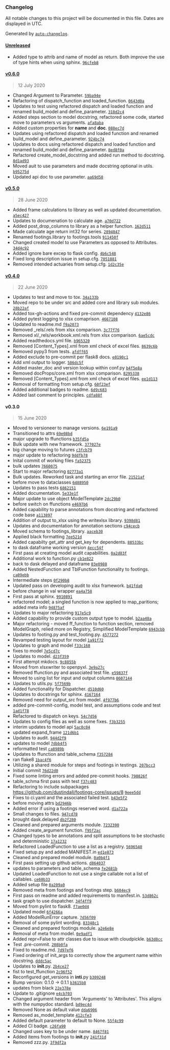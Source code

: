 ### Changelog

All notable changes to this project will be documented in this file. Dates are displayed in UTC.

Generated by [`auto-changelog`](https://github.com/CookPete/auto-changelog).

#### [Unreleased](https://github.com/dustindall/footings/compare/v0.6.0...HEAD)

- Added type to attrib and name of model as return. Both improve the use of type hints when using sphinx. [`96cfeb8`](https://github.com/dustindall/footings/commit/96cfeb8a6062f9c92936ed86609a7dbfe8b5a35f)

#### [v0.6.0](https://github.com/dustindall/footings/compare/v0.5.0...v0.6.0)

> 12 July 2020

- Changed Argument to Parameter. [`59ba94e`](https://github.com/dustindall/footings/commit/59ba94e472848c681d36e5d48aa3d59c32d75689)
- Refactoring of dispatch_function and loaded_function. [`0643d0a`](https://github.com/dustindall/footings/commit/0643d0a40b3e1354eab2ba9a050bb8f3d57e1021)
- Updates to test using refactored dispatch and loaded function and renamed build_model and define_parameter. [`318d2c4`](https://github.com/dustindall/footings/commit/318d2c43ca2a7cd7b2add34e37f13e4c09634db0)
- Added steps section to model docstring, refactored some code, started move to parameters vs arguments. [`afa8aba`](https://github.com/dustindall/footings/commit/afa8abad160ac28617bb3997795180cb4d014383)
- Added custom properties for  __name__ and __doc__. [`088ec7d`](https://github.com/dustindall/footings/commit/088ec7dcd67397144e529c9339ee8cefb58a6eff)
- Updates using refactored dispatch and loaded function and renamed build_model and define_parameter. [`924bc74`](https://github.com/dustindall/footings/commit/924bc749e5806de72ae06cba1b57529a5788eacc)
- Updates to docs using refactored dispatch and loaded function and renamed build_model and define_parameter. [`8ed8f0a`](https://github.com/dustindall/footings/commit/8ed8f0a7778b169422392b504b6d77cb6ec1fd17)
- Refactored create_model_docstring and added run method to docstring. [`8d1ad93`](https://github.com/dustindall/footings/commit/8d1ad93833b921ad15447f79e4f6775680fa41fd)
- Moved auit to use parameters and made docstring optional in utils. [`b95275d`](https://github.com/dustindall/footings/commit/b95275d7b9c8b79feda172c7d90ba5b84003b461)
- Updated api doc to use parameter. [`aa69d58`](https://github.com/dustindall/footings/commit/aa69d584e68e6969832fa5b70219a04d4605f21e)

#### [v0.5.0](https://github.com/dustindall/footings/compare/v0.4.0...v0.5.0)

> 28 June 2020

- Added frame calculations to library as well as updated documentation. [`a5ec427`](https://github.com/dustindall/footings/commit/a5ec4279b9cd71bfd593c47bcac7e56bb41ac50f)
- Updates to documenation to calculate age. [`a70d722`](https://github.com/dustindall/footings/commit/a70d7222095eabc9258b814d73db110033dca3ac)
- Added post_drop_columns to library as a helper function. [`162d511`](https://github.com/dustindall/footings/commit/162d5118d96d24cc15aecda0f9732babae7ba9ca)
- Made calculate age return int32 for series. [`2894047`](https://github.com/dustindall/footings/commit/2894047a0a72140263356b081610a5713fce4a93)
- Renamed footings.library to footings.tools [`911450f`](https://github.com/dustindall/footings/commit/911450f7e37c0e92ee38a6a5a571c7207d2b0c93)
- Changed created model to use Parameters as opposed to Attributes. [`34d4c92`](https://github.com/dustindall/footings/commit/34d4c92472d09ac0d819e8654925878972b6b6e9)
- Added ignore bare excep to flask config. [`4b6c548`](https://github.com/dustindall/footings/commit/4b6c5488189c73a229f1ad26ee1b7695ca449e54)
- Fixed long description issue in setup.cfg. [`7051881`](https://github.com/dustindall/footings/commit/705188116f4963a3e12b40ac56bd688cb151d6b9)
- Removed intended actuaries from setup.cfg. [`1d2c35e`](https://github.com/dustindall/footings/commit/1d2c35eea4e03e44203e7efe0f36e9ccb07d869b)

#### [v0.4.0](https://github.com/dustindall/footings/compare/v0.3.0...v0.4.0)

> 22 June 2020

- Updates to test and move to tox. [`34a133b`](https://github.com/dustindall/footings/commit/34a133bed012e5d5a6babd8534187aa0bfe62da2)
- Moved repo to be under src and added core and library sub modules. [`28b22af`](https://github.com/dustindall/footings/commit/28b22af7da04af67201390f92893e4608a6255da)
- Added tox-gh-actions and fixed pre-commit dependency [`4132e86`](https://github.com/dustindall/footings/commit/4132e86fd4488e014210fb40a3879d0ac3d87022)
- Added pytest logging to xlsx comaprison. [`4667108`](https://github.com/dustindall/footings/commit/4667108ff371d85eda92d98621a6d52e00038dde)
- Updated to readme.md [`f9a2073`](https://github.com/dustindall/footings/commit/f9a207329a92141c5babe58975c1b3c26a988b30)
- Removed _rels/.rels from xlsx comparison. [`3c77f76`](https://github.com/dustindall/footings/commit/3c77f769c9d6cc486b0227fe8da1cabb380bd2cf)
- Removed xl/_rels/workbook.xml.rels from xlsx comparison. [`6ae5cdc`](https://github.com/dustindall/footings/commit/6ae5cdcc30545859c9e7844f86b223b654305338)
- Added readthedocs.yml file. [`b965320`](https://github.com/dustindall/footings/commit/b965320d515541d182f4ca84acb2a5dfcf8f62ce)
- Removed [Content_Types].xml from xml check of excel files. [`8639c6b`](https://github.com/dustindall/footings/commit/8639c6b7361d290e5b28d608a6577fae4e541e89)
- Removed pypy3 from tests. [`afdff65`](https://github.com/dustindall/footings/commit/afdff65692a60cc11305a00b63f9741b4284e7f1)
- Added exclude to pre-commit per flask8 docs. [`e0190c1`](https://github.com/dustindall/footings/commit/e0190c1a4d387b20a6fe5c808213d23f6f4a10dd)
- Add xml output to logger. [`586dc5f`](https://github.com/dustindall/footings/commit/586dc5f9e4ae3d12fec5c57f049cb34de59bb078)
- Added master_doc and version lookup within conf.py [`b4f5e8a`](https://github.com/dustindall/footings/commit/b4f5e8a98e69f54bacdae29a678123bd696165e8)
- Removed docProps/core.xml from xlsx comparison. [`8295338`](https://github.com/dustindall/footings/commit/82953386c7d775d71134cdc53121dc7428e06c19)
- Removed [Content_Types].xml from xml check of excel files. [`ee1d113`](https://github.com/dustindall/footings/commit/ee1d113f3c7a59ddb916b4d89dcd6dc2ce08dca8)
- Removal of formatting from setup.cfg. [`60f23ef`](https://github.com/dustindall/footings/commit/60f23ef24e69cec4c11f63cfb1540516f1b6080f)
- Added additional badges to readme. [`6d9c683`](https://github.com/dustindall/footings/commit/6d9c683ea4e688c8944d8ac9c7d02b82865df2e7)
- Added last comment to principles. [`cdfa88f`](https://github.com/dustindall/footings/commit/cdfa88f5822fcb2d60cfccd9e27df93df1f1d1bf)

#### v0.3.0

> 15 June 2020

- Moved to versioneer to manage versions. [`6e191a9`](https://github.com/dustindall/footings/commit/6e191a9fb2ef270d8947396f5bf2fe9b15439442)
- Transitioned to attrs [`69e08bd`](https://github.com/dustindall/footings/commit/69e08bd77c55397b0accdd7f0346bbc4ef0f7722)
- major upgrade to ffunctions [`b35fd5a`](https://github.com/dustindall/footings/commit/b35fd5a8bf73a9a28d3279b16ad98bc3de19d541)
- Bulk update with  new framework. [`377027e`](https://github.com/dustindall/footings/commit/377027e0c8dd281791290ae62dff0511e8350c5c)
- big change moving to futures [`c3fcb79`](https://github.com/dustindall/footings/commit/c3fcb79da86bede9b5f2e8dbf02f36e5ba5846de)
- major update to refactoring [`9ddfb78`](https://github.com/dustindall/footings/commit/9ddfb787e1fa65feffb5c9b4bbdf0c29829ed205)
- Inital commit of working files [`fa52375`](https://github.com/dustindall/footings/commit/fa52375c8484715148df1f2b485ba6b9e7d64be2)
- bulk updates [`7660075`](https://github.com/dustindall/footings/commit/7660075f4734c848f005fb59ba437c8e6fa855c9)
- Start to major refactoring [`02773a1`](https://github.com/dustindall/footings/commit/02773a147037d291ee71e403b2a7552a11ad62a0)
- Bulk updates. Reworked task and starting an error file. [`21521af`](https://github.com/dustindall/footings/commit/21521af5fd3da549daf3c024f55c568d15519d71)
- before move to dataclasses [`6488950`](https://github.com/dustindall/footings/commit/64889502a062b82b7292a9371fe23052845318da)
- Updates to pass tests [`6862151`](https://github.com/dustindall/footings/commit/68621510314833ad594e873845f49119552d33f2)
- Added documentation. [`5e33e1f`](https://github.com/dustindall/footings/commit/5e33e1f16987bd8f8e30e3abbc515cc9d6ef50c6)
- Major update to use object ModelTemplate [`2dc29b0`](https://github.com/dustindall/footings/commit/2dc29b094e96598a182f357f5909f0f597c88f9c)
- before switch on ffunctions [`e4697b6`](https://github.com/dustindall/footings/commit/e4697b6be82ff3c0beb3606888c07dbc62238093)
- Added capability to parse annotations from docstring and refactored code base [`a113897`](https://github.com/dustindall/footings/commit/a113897c5d57c6f6135b7e7bd6715ba50a00f3e8)
- Addition of output to_xlsx using the writexlsx library. [`9398d81`](https://github.com/dustindall/footings/commit/9398d817fdc61616dcd9d6cad05cca367055c3c5)
- Updates and documentation for annotation sections [`c94cecb`](https://github.com/dustindall/footings/commit/c94cecb90e163f709d56c257cad36f1590489b5c)
- Moved schema to footings_library. [`aaceb30`](https://github.com/dustindall/footings/commit/aaceb302dae02461a4cc7ef8ae6a64236550b628)
- Applied black formatting [`7ee521d`](https://github.com/dustindall/footings/commit/7ee521dc907cfb9d29dead8e5e66b74cdbe4ceee)
- Added capabilty get_attr and get_key for dependents. [`88533bc`](https://github.com/dustindall/footings/commit/88533bcfc6ddb891b480ab6b161715e19ec98315)
- to dask dataframe working version [`4ecc54f`](https://github.com/dustindall/footings/commit/4ecc54fe61556d255af6ec4406bbabd0e55a34d9)
- First pass at creating model audit capabilities. [`0a2d83f`](https://github.com/dustindall/footings/commit/0a2d83ffad40653c448758602c5d361c213951be)
- Additional work to function.py [`cb1e822`](https://github.com/dustindall/footings/commit/cb1e8220579a089c52b1739c36560e20b1e401b8)
- back to dask delayed and dataframe [`03e0988`](https://github.com/dustindall/footings/commit/03e098823c3179d95df81361bf42b6c51c3645ba)
- Added NestedFunction and TblFunction functionality to footings. [`ca09ebb`](https://github.com/dustindall/footings/commit/ca09ebb0554d3c20f41b992230799a52c42ce051)
- Intermediate steps [`0f290b8`](https://github.com/dustindall/footings/commit/0f290b87fe53dd2d863a6be1a7ec0f2b9b0c0130)
- Updated pass on developing audit to xlsx framework. [`b41fda0`](https://github.com/dustindall/footings/commit/b41fda004aba7dd14675e1650e295c8fa7501764)
- before change in val wrapper [`ea4a758`](https://github.com/dustindall/footings/commit/ea4a7585c3f69af1f869a72712bc4fea36137774)
- First pass at sphinx. [`9910891`](https://github.com/dustindall/footings/commit/991089117c605bd4e0a20e6b76d3115afad474fc)
- refactored model; a singled function is now applied to map_paritions; added meta info [`94875af`](https://github.com/dustindall/footings/commit/94875af0ef770dea864615eeb875f918c203ad99)
- Updates to major refactoring [`917e5c9`](https://github.com/dustindall/footings/commit/917e5c9faf9105f4555cc99018796b9af783f5a1)
- Added capability to provide custom output type to model. [`b2aa48a`](https://github.com/dustindall/footings/commit/b2aa48a18cc0fe23752dfc2f6d8c2ba68d325981)
- Major refactoring - moved ff_function to function section, removed ModelGraph, relied more on Registry, Simplified ModelTemplate [`6943cbb`](https://github.com/dustindall/footings/commit/6943cbba0247532f4651ea87236938dfc095132e)
- Updates to footing.py and test_footing.py. [`4577272`](https://github.com/dustindall/footings/commit/45772725703ac25d40afc7c63ee7c93013d5293e)
- Revamped testing layout for model [`1a91f72`](https://github.com/dustindall/footings/commit/1a91f72823452a8c3f3c9a3525ff6194b172acef)
- Updates to graph and model [`f33c168`](https://github.com/dustindall/footings/commit/f33c168bfd4e0d7e8fef9b3e9459f99c005668a5)
- fixes to model [`7e5cd7c`](https://github.com/dustindall/footings/commit/7e5cd7cb9c0f25b9f5f92cddfe26d9f111ad36b2)
- Updates to model. [`d23f359`](https://github.com/dustindall/footings/commit/d23f3594d5a73ee40d9effdc687d76144bea2c7b)
- First attempt mkdocs. [`9c8855b`](https://github.com/dustindall/footings/commit/9c8855b6d12e0c3ae7eb142e48e095ce324cd574)
- Moved from xlsxwriter to openpyxl. [`3e9a27c`](https://github.com/dustindall/footings/commit/3e9a27cbe03cd597f0c9ad61a89c1e78d676f41d)
- Removed ffunction.py and associated test file. [`e59837f`](https://github.com/dustindall/footings/commit/e59837f2054c21739bfceb094e28ca98516d90ab)
- Moved to using list for input and output columns [`0607144`](https://github.com/dustindall/footings/commit/060714468fa82143a1c4bdd27a11552382b8ef66)
- Updates to utils.py. [`5f7569b`](https://github.com/dustindall/footings/commit/5f7569b406442a1ec5194494e7568143f98fe9cb)
- Added functionality for Dispatcher. [`d510d60`](https://github.com/dustindall/footings/commit/d510d6079ea6ce0f5a757be0659c172d80f6adfe)
- Updates to docstrings for sphinx. [`4167164`](https://github.com/dustindall/footings/commit/4167164f99272f385e80409a09425deddbb314b9)
- Removed need for output_src from model. [`4f977b6`](https://github.com/dustindall/footings/commit/4f977b65a9d0d498ce41a13b44b0712b9de69b46)
- added pre-commit-config, model test, and assumptions code and test [`1ad1f78`](https://github.com/dustindall/footings/commit/1ad1f7847e1368f6418e419e583d488c22a183e3)
- Refactored to dispatch on keys. [`54c7d56`](https://github.com/dustindall/footings/commit/54c7d56bdaf0d423bba71e0b709aedb4299fa332)
- Updates to config files as well as some fixes. [`f3b3255`](https://github.com/dustindall/footings/commit/f3b3255af86d19818f64848e70c1fc1c8b0ec459)
- interim updates to model api [`5ac0c04`](https://github.com/dustindall/footings/commit/5ac0c04b89a56efd0d98344fc898be2d6efa3f8d)
- updated expand_frame [`121d6b1`](https://github.com/dustindall/footings/commit/121d6b156dd154cdef750269b2f3d1dfa528429f)
- Updates to audit. [`944d2f9`](https://github.com/dustindall/footings/commit/944d2f91ee8aeb5dee2d556b9896fae2eca17b9e)
- updates to model [`7dbb4f5`](https://github.com/dustindall/footings/commit/7dbb4f52ea3d03df5e03ca1add3a006721824a23)
- reformatted test [`ca8989b`](https://github.com/dustindall/footings/commit/ca8989b93100616b402c4016275911b68a1845ac)
- Updates to ffunction and table_schema [`f357284`](https://github.com/dustindall/footings/commit/f3572843bd25b756debac8b9e4726cae1b79639c)
- ran flake8 [`1bac4f6`](https://github.com/dustindall/footings/commit/1bac4f6b533e2ecbc5c6f53eea3c731634afb5c1)
- Utilizing a shared module for steps and footings in testings. [`207bcc3`](https://github.com/dustindall/footings/commit/207bcc3bff3a38b1602cad23e17041357ef78ed6)
- Initial commit [`76d22d0`](https://github.com/dustindall/footings/commit/76d22d019c8ed3a493b9dd10e1eb2c18d5cdeb66)
- Fixed some linting errors and added pre-commit hooks. [`798826f`](https://github.com/dustindall/footings/commit/798826f634fc744aac3fcf92d30e94a783d535b4)
- table_schma first pass with test [`f37c483`](https://github.com/dustindall/footings/commit/f37c4830dcd0534aecf72d25e4ddac8e4f9faf68)
- Refactoring to include subpackages https://github.com/dustindall/footings-core/issues/8 [`9eee5dd`](https://github.com/dustindall/footings/commit/9eee5ddaa4e063405840255567cf2c2058ece855)
- Fixes to ci.yaml and the associated failed test. [`b43e5f2`](https://github.com/dustindall/footings/commit/b43e5f2393ba7b9a482b746d69eddc2f4276b0d5)
- before moving attrs [`bd2946b`](https://github.com/dustindall/footings/commit/bd2946b37fab24f02bdd188f287ece4d57548592)
- Added error if using a footings reserved word. [`d1a722a`](https://github.com/dustindall/footings/commit/d1a722a75c0063d70dbb426e9b33b3157b4d1039)
- Small changes to files. [`947cd78`](https://github.com/dustindall/footings/commit/947cd784fadd09b10cd3f20c13eb587c386fa014)
- brought dask.delayed [`db2f280`](https://github.com/dustindall/footings/commit/db2f28074517daa5cec00d08d61c5dfaf1a8811b)
- Cleaned and prepared arguments module. [`7232390`](https://github.com/dustindall/footings/commit/7232390e4a1b7f9d84179171f26794306d63b52e)
- Added create_argument function. [`f95f2ac`](https://github.com/dustindall/footings/commit/f95f2aca3a5f0a9d38c08891c922babb2a786267)
- Changed types to be annotations and split assumptions to be stochastic and deterministic [`17a1232`](https://github.com/dustindall/footings/commit/17a12321b47d4ed1356a4fc49ed2e225f5d517e8)
- Refactored LoadedFunction to use a list as a registry. [`5696540`](https://github.com/dustindall/footings/commit/5696540ad6669f686e1c9721cbb3f103dd92199f)
- Fixed setup.py and added MANIFEST.in [`ed1e873`](https://github.com/dustindall/footings/commit/ed1e873f6ff0cd561350d63c863735030b18bfef)
- Cleaned and prepared model  module. [`0a0b4f1`](https://github.com/dustindall/footings/commit/0a0b4f1eb501488f1621d3b22e76c3710675afc0)
- First pass setting up github actions. [`d864037`](https://github.com/dustindall/footings/commit/d8640374ec8fe4728439b473b4e8aebe36be5410)
- updates to parameters and table_schema [`fe2681b`](https://github.com/dustindall/footings/commit/fe2681b7157f37459fa3f77d3e418b8da28e6b92)
- Updated LoadedFunction to not use a single callable not a list of callables. [`ce60b33`](https://github.com/dustindall/footings/commit/ce60b33ecf66163b9ce1bb218dddd7128cacbf14)
- Added setup file [`0a209a0`](https://github.com/dustindall/footings/commit/0a209a07491c82dd2ebef29f4b1fcb3561ecbc2c)
- Removed meta from footings and footings step. [`b604ec9`](https://github.com/dustindall/footings/commit/b604ec91eb4423b99df876eae603fa77150b4426)
- First pass on readme and added requirements to manifest.in. [`53d862c`](https://github.com/dustindall/footings/commit/53d862ce448adc39a5fb1eab43b7a7c9870f8723)
- task graph to use dispatcher. [`34f4ff9`](https://github.com/dustindall/footings/commit/34f4ff998d633c19a49aa57f4f0f46d1b2cc63fe)
- Moved from pylint to flask8. [`f7ae0d4`](https://github.com/dustindall/footings/commit/f7ae0d422a641b4173e5cdfa230f78b8696489af)
- Updated model [`6f4266a`](https://github.com/dustindall/footings/commit/6f4266afc84d0c3e7ca221c56ac2017761a165c3)
- Added ModelRunError capture. [`7d56f09`](https://github.com/dustindall/footings/commit/7d56f09c0d319616f2e0b31083b7a83bcea2c2a6)
- Removal of some pylint wording. [`83348c1`](https://github.com/dustindall/footings/commit/83348c1bfa81a87317e4373771a992633b90b479)
- Cleaned and prepared footings module. [`a2e6e8e`](https://github.com/dustindall/footings/commit/a2e6e8e6f66fb894487fe81ae092838072f24818)
- Removal of meta from model. [`0e9adf1`](https://github.com/dustindall/footings/commit/0e9adf18d2258562122c9b5fc9cf8a71fc445de3)
- Added repr=False to attr classes due to issue with cloudpickle. [`b63d8cc`](https://github.com/dustindall/footings/commit/b63d8cc3e4741dc129e1d8d380ec1ecf85fff486)
- Test .pre-commit. [`208b0fa`](https://github.com/dustindall/footings/commit/208b0fa1bc44669508d7884055cf67800db3bf6f)
- Fixed to readme.md. [`7d97ef6`](https://github.com/dustindall/footings/commit/7d97ef61f4c003b0fc9bce50be234aff4a902e67)
- Fixed ordering of init_args to correctly show the argument name within docstring. [`dddc5ac`](https://github.com/dustindall/footings/commit/dddc5ac67007fbdf45379586aeb4b0e4b9d9b1ff)
- Updates to __init__.py. [`2b4ce27`](https://github.com/dustindall/footings/commit/2b4ce27fc5ee5c4c0c7ef211e48a15b90dc46b79)
- fist to test_ffunction [`2c96f52`](https://github.com/dustindall/footings/commit/2c96f52082e279f8130a437ca06250e4676e0528)
- Reconfigured get_versions in __inti__.py [`b309248`](https://github.com/dustindall/footings/commit/b30924803a582f228b2be3781456940c8bc3766f)
- Bump version: 0.1.0 → 0.1.1 [`b3615b8`](https://github.com/dustindall/footings/commit/b3615b8ebf22caf2f2a5266955ed5daf83d13144)
- updates from black [`22e378e`](https://github.com/dustindall/footings/commit/22e378edfad9bb2c25e45b1b2bcc8e03739f7ef6)
- Update to .gitignore [`e4cb703`](https://github.com/dustindall/footings/commit/e4cb70304c3bd64231372914184e35eaa0426697)
- Changed argument header from 'Arguments' to 'Attributes'. This aligns with the numpydoc standard. [`bd9ec4d`](https://github.com/dustindall/footings/commit/bd9ec4da5994d63d9121ebee9470cc3ae165bc98)
- Removed None as default value [`dda6906`](https://github.com/dustindall/footings/commit/dda6906759081f4ec5366c9c9aade4eeb30679ea)
- Removed as_model_template [`412cfe3`](https://github.com/dustindall/footings/commit/412cfe330c0aa7c1172042d92b50bc4311de286f)
- Added default parameter to default to None. [`55f4c99`](https://github.com/dustindall/footings/commit/55f4c9979e83922f6609d9cde9dac061acdc1843)
- Added CI badge. [`c26fa90`](https://github.com/dustindall/footings/commit/c26fa908ab6f725b12d909f32ba567f8c6b97317)
- Changed uses key to be under name. [`8467f81`](https://github.com/dustindall/footings/commit/8467f8158265823f8d1c61971382e66a2d5812d8)
- Added items from footings to __init__.py [`241f31d`](https://github.com/dustindall/footings/commit/241f31d72d2a75e68ac795104e553abae546a2f7)
- Removed zzz.py. [`3f9df2a`](https://github.com/dustindall/footings/commit/3f9df2a48284736e8490010975e38f0cb5511cbc)
